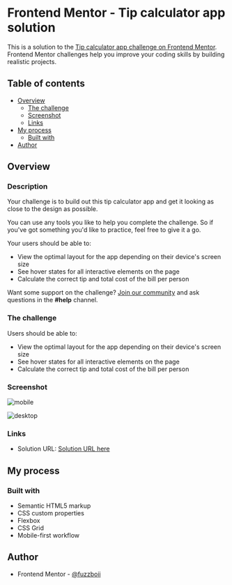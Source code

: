 # Frontend Mentor - Tip calculator app solution

This is a solution to the [Tip calculator app challenge on Frontend Mentor](https://www.frontendmentor.io/challenges/tip-calculator-app-ugJNGbJUX). Frontend Mentor challenges help you improve your coding skills by building realistic projects.

## Table of contents

- [Overview](#overview)
  - [The challenge](#the-challenge)
  - [Screenshot](#screenshot)
  - [Links](#links)
- [My process](#my-process)
  - [Built with](#built-with)
- [Author](#author)

## Overview

### Description

Your challenge is to build out this tip calculator app and get it looking as close to the design as possible.

You can use any tools you like to help you complete the challenge. So if you've got something you'd like to practice, feel free to give it a go.

Your users should be able to:

- View the optimal layout for the app depending on their device's screen size
- See hover states for all interactive elements on the page
- Calculate the correct tip and total cost of the bill per person

Want some support on the challenge? [Join our community](https://www.frontendmentor.io/community) and ask questions in the **#help** channel.

### The challenge

Users should be able to:

- View the optimal layout for the app depending on their device's screen size
- See hover states for all interactive elements on the page
- Calculate the correct tip and total cost of the bill per person

### Screenshot

![mobile](https://github.com/aronsn/tip-calculator-app/assets/54532695/d7513216-2ae7-45d0-b784-efd1d00d55db)

![desktop](https://github.com/aronsn/tip-calculator-app/assets/54532695/b24a2518-fd8a-4055-a8c6-e706a7de03aa)

### Links

- Solution URL: [Solution URL here]([https://your-solution-url.com](https://aronsn.github.io/tip-calculator-app/))

## My process

### Built with

- Semantic HTML5 markup
- CSS custom properties
- Flexbox
- CSS Grid
- Mobile-first workflow

## Author

- Frontend Mentor - [@fuzzboii](https://www.frontendmentor.io/profile/fuzzboii)
